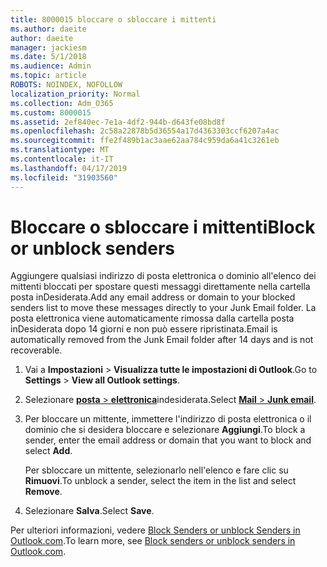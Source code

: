 ```yaml
---
title: 8000015 bloccare o sbloccare i mittenti
ms.author: daeite
author: daeite
manager: jackiesm
ms.date: 5/1/2018
ms.audience: Admin
ms.topic: article
ROBOTS: NOINDEX, NOFOLLOW
localization_priority: Normal
ms.collection: Adm_O365
ms.custom: 8000015
ms.assetid: 2ef840ec-7e1a-4df2-944b-d643fe08bd8f
ms.openlocfilehash: 2c58a22878b5d36554a17d4363303ccf6207a4ac
ms.sourcegitcommit: ffe2f489b1ac3aae62aa784c959da6a41c3261eb
ms.translationtype: MT
ms.contentlocale: it-IT
ms.lasthandoff: 04/17/2019
ms.locfileid: "31903560"
---
```

# <a name="block-or-unblock-senders"></a><span data-ttu-id="bbec0-102">Bloccare o sbloccare i mittenti</span><span class="sxs-lookup"><span data-stu-id="bbec0-102">Block or unblock senders</span></span>

<span data-ttu-id="bbec0-103">Aggiungere qualsiasi indirizzo di posta elettronica o dominio all'elenco dei mittenti bloccati per spostare questi messaggi direttamente nella cartella posta inDesiderata.</span><span class="sxs-lookup"><span data-stu-id="bbec0-103">Add any email address or domain to your blocked senders list to move these messages directly to your Junk Email folder.</span></span> <span data-ttu-id="bbec0-104">La posta elettronica viene automaticamente rimossa dalla cartella posta inDesiderata dopo 14 giorni e non può essere ripristinata.</span><span class="sxs-lookup"><span data-stu-id="bbec0-104">Email is automatically removed from the Junk Email folder after 14 days and is not recoverable.</span></span>
  
1. <span data-ttu-id="bbec0-105">Vai a **Impostazioni** \> **Visualizza tutte le impostazioni di Outlook**.</span><span class="sxs-lookup"><span data-stu-id="bbec0-105">Go to **Settings** \> **View all Outlook settings**.</span></span> 
    
2. <span data-ttu-id="bbec0-106">Selezionare [ **posta** \> **elettronica**](https://outlook.live.com/mail/options/mail/junkEmail)indesiderata.</span><span class="sxs-lookup"><span data-stu-id="bbec0-106">Select [**Mail** \> **Junk email**](https://outlook.live.com/mail/options/mail/junkEmail).</span></span> 
    
3. <span data-ttu-id="bbec0-107">Per bloccare un mittente, immettere l'indirizzo di posta elettronica o il dominio che si desidera bloccare e selezionare **Aggiungi**.</span><span class="sxs-lookup"><span data-stu-id="bbec0-107">To block a sender, enter the email address or domain that you want to block and select **Add**.</span></span> 
    
    <span data-ttu-id="bbec0-108">Per sbloccare un mittente, selezionarlo nell'elenco e fare clic su **Rimuovi**.</span><span class="sxs-lookup"><span data-stu-id="bbec0-108">To unblock a sender, select the item in the list and select **Remove**.</span></span>
    
4. <span data-ttu-id="bbec0-109">Selezionare **Salva**.</span><span class="sxs-lookup"><span data-stu-id="bbec0-109">Select **Save**.</span></span> 
    
<span data-ttu-id="bbec0-110">Per ulteriori informazioni, vedere [Block Senders or unblock Senders in Outlook.com](https://go.microsoft.com/fwlink/p/?linkid=873133).</span><span class="sxs-lookup"><span data-stu-id="bbec0-110">To learn more, see [Block senders or unblock senders in Outlook.com](https://go.microsoft.com/fwlink/p/?linkid=873133).</span></span>
  

